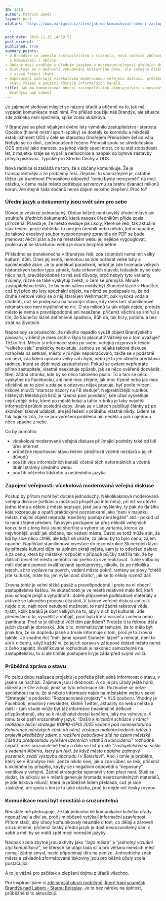 ```yaml
---
ID: 3310
author: Patrick Zandl
layout: post
oldlink: 'https://www.marigold.cz/item/jak-ma-komunikovat-obecni-zastupitelstvo-a-mistni-samosprava-na-prikladu-brandysa-nad-labem

  '
post_date: 2016-11-15 14:39:51
post_excerpt: ''
published: true
summary_points:
- V Brandýse se změnilo zastupitelstvo a starosta, nová radnice zdůrazňuje transparentnost
  a komunikaci s občany.
- Občané mají problém s úředním jazykem a nesrozumitelností úředních dokumentů.
- Diskutuje se o možnosti vybudování kulturního domu, ale veřejná diskuse a informace
  o stavu řešení chybí.
- Doporučení zahrnují vícekolovou moderovanou veřejnou diskusi, průběžné reportování
  stavu řešení a použití různých informačních kanálů.
title: Jak má komunikovat obecní zastupitelstvo a&nbsp;místní samospráva (na příkladu
  Brandýsa nad Labem)
---
```


Je zajímavé sledovat míjející se názory úřadů a občanů na to, jak má vypadat komunikace mezi nimi. Pro příklad použiju náš Brandýs, ale situace zde zdaleka není ojedinělá, spíše zcela ukázková. 

V Brandýse se před nějakými dvěmi lety vyměnilo zastupitelstvo i starosta. Opozice (hlavně místní sport-spolky) se dostaly ke kormidlu a někdejší estabilishment ODS v čele se starostou Ondřejem Přenosilem šel od válu. Nebylo se co divit, zjednodušeně řečeno Přenosil spolu se středočeskou ODS proslul jako starosta, za jehož vlády spadl most, co tu stál stopadesát let, z majetku kraje se vypařila nemocnice a naopak do bytové zástavby přibyla pískovna. Typické pro Střední Čechy a ODS. 
<!--more-->

Nová radnice si zakládá na tom, že s občany komunikuje. Že je transparentnější a že problémy řeší. Zlepšení tu samozřejmě je, ostatně těžko lze trumfnout Přenosilovu odpověď “tomu byste nerozuměl” na moji otázku, k čemu naše město potřebuje serverovnu za bratru dvanáct milionů korun. Ale stejně řada občanů nemá dojem velkého zlepšení. Proč to?

<h3>Úřední jazyk a dokumenty jsou svět sám pro sebe</h3>

Důvod je veskrze jednoduchý. Občan běžně není uvyklý úřední mluvě ani struktuře úředních dokumentů, která naopak úředníkům přijde zcela přirozená. Pravda je, že město eviduje jak úkoly, které se řeší, tak aktuální stav řešení, jenže dohledat to umí jen úředník nebo někdo, koho napadne, že takový excelový soubor vyexportovaný zpravidla do PDF se bude jmenovat Akční plán a že na městském webu jej nejlépe vygooglovat, proklikávat se strukturou webu je skoro bezpředmětné. 

Příkladmo se donekonečna v Brandýse řeší, zda souměstí nemá mít velký kulturní dům. Dnes jej nemá, nemohou se zde pořádat velké bály a společenské akce. Je to poněkud paradoxní, neboť je zde hromada velkých historických budov typu zámek, řada církevních staveb, ledaskde by se dalo něco najít, pravděpodobně to má své důvody, proč nebyly tyto varianty zvoleny, různě se také vyskytují zvěsti, o čem se přemýšlí. Minulé zastupitelstvo řešilo, že by oním sálem mohly být Sluneční lázně v Houšťce, což byl před sto lety epochální objekt, na němž se podepsalo to, že od druhé světové války se o něj staral jen Wehrmacht, pak vysoká voda a studenti, což se podepsalo na havarijní stavu, kdy dnes bez stamilionové rekonstrukce není myslitelného nic. O sto milionů tu tak nějak nejde, protože město je nemá a pravděpodobně ani nesežene, přičemž všichni se smiřují s tím, že Sluneční lázně definitivně spadnou, Bůh dá, tak brzy, potichu a bez ztrát na životech. 

Naposledy se proslechlo, že někoho napadlo využít objekt Brandýského pivovaru, v němž je dnes archiv. Bylo to plácnutí? Vážněji se o tom uvažuje? Těžko říct. Město si informace sbírá po svém, veřejná rozprava k řešení “velkého sálu” prakticky neexistuje. Jednou se nějaká taková diskuse rozhořela na setkání, město v ní nijak nepokračovalo, takže se v podstatě ani neví, zda lidem opravdu velký sál chybí, nebo je to jen utkvělá představa radnice, která se dědí mezi zastupitelstvi. Pokud se ovšem nepřeptáte přímo zastupitele, vlastně neexistuje způsob, jak se něco ověřeně dozvědět. Není žádná stránka, kde by se něco takového psalo. Tu a tam se něco vyskytne na Facebooku, ani není moc zřejmé, jak moc řízeně nebo jak moc oficiálně se to zjeví a zda se s odezvou nějak pracuje, byť podle tvrzení tiskové mluvčí “starosta názory na FB sleduje”.  Nejpraktičtější rubrikou tištěných Městských listů je “Jedna paní povídala”, kde úřad vysvětluje nejrůznější drby, které po městě kolují a tahle rubrika je taky největší informační průlom poslední doby. Jinak se v Listech publikují články až po skončení takové události, ale její řešení v průběhu vlastně nikdy. Lidem se tak logicky zdá, že se pro vyřešení problému nic nedělá a pak najednou něco spadne z nebe. 


Co by pomohlo:
<ul>
<li>vícekolová moderovaná veřejná diskuse přijímající podněty také od lidí přes internet</li>
<li>průběžné reportování stavu řešení záležitosti včetně nezdarů a jejich důvodů</li>
<li>použití více informačních kanálů včetně těch neformálních a včetně titulní stránky úředního webu</li>
<li>použití běžného lidského a neúředního jazyka</li>
</ul>

<h3>Zapojení veřejnosti: vícekolová moderovaná veřejná diskuse</h3>

Postup by přitom mohl být docela jednoduchý. Několikakolová moderovaná veřejná diskuse (setkání s možností přispět po internetu), při níž se otevře jedno téma a někdo  z města sepisuje, jaké jsou myšlenky, ty pak do dalšího kola rozpracuje a opatří praktickými poznámkami jako “není v majetku města, majitel objekt neprodá,  navržený postup není legální” atd - pokud už to není zřejmé předem. Takovým postupem se přes několik veřejných konzultací z long listu stane shortlist a vybere se varianta, kterou za nejvhonější  uváží jak občané, tak vedení města. Často se totiž může stát, že lidi by sice něco chtěli, ale když se ukáže, za jakou by to bylo cenu, zájem opadne. Například stamilionová investice do rekonstrukce Slunečních lázní by přinesla kulturní dům na úplném okraji města, kam je to odevšad daleko a za cenu, která by městský rozpočet v případě půjčky zatížila tak, že by dalších deset let město nemohlo nic jiného za své realizovat. Tuhle volbu by měli občané pomoci kvalifikovaně spoluprovést, nikoliv, že po několika letech, až to vyplave na povrch, vedení města pokrčí rameny se slovy “chtěli jste kulturák, máte ho, jen vyšel dost draho”, jak se to někdy rovněž daří.

Zrovna tohle je velmi těžká pasáž a pravděpodobně i proto na ni obecní zastupitelstva kašlou. Ve skutečnosti je ve městě relativně málo lidí, kteří jsou schopni projít a vyhodnotit i dobře připravené podkladové materiály a aktivně se takového procesu účastnit. V takové veřejné diskusi ani tolik nejde o to, najít nové netušené možnosti, to není žádná raketová věda, zjistit, kolik baráků je dost velkých na to, aby v nich byl kulturák. Jde především o to, vysvětlit a obhájit, proč byla která varianta zvolena nebo zamítnuta. Proč to je důležité vůči těm pár lidem? Protože ti to řeknou dál a jejich dosah je obrovský. Jde o to, minimalizovat remcání, že to mělo být jinak tím, že se dopředu jasně a trvale informuje o tom, proč je to zrovna takhle. Je snadné říct “měli jsme opravit Sluneční lázně” a remcat, není to ale k ničemu, když každý ví, že jejich opravu v zátopové oblasti město nemá z čeho zaplatit. Kvalifikované rozhodnutí je nakonec samozřejmě na zastupitelstvu, to si ale tímhle postupem kryje záda před svými voliči. 

<h3>Průběžná zpráva o stavu</h3>

Po celou dobu realizace projektu je potřeba přehledně informovat o stavu, v jakém se nachází. Zajímavé jsou i drobnosti. A co je pro úřady ještě horší, důležitá je šíře zdrojů, jimiž se tyto informace šíří. Rozhodně se nelze spolehnout na to, že si někdo informace najde na městském webu v sekci “Strategie” a podsekci “Rozpracované projekty” v XLS souboru. Vhodný je Facebook, emailový newsletter, klidně Twitter, aktuality na webu města a další - tam všude může být táž informace (maximálně délkově přizpůsobená), aby se k ní uživatel dostal kanálem, jaký mu vyhovuje. K tomu také patří srozumitelný jazyk. <em>“Došlo k iniciační schůzce v rámci realizace Akční strategie ROPID-OPIS 2025 vedené pod nomenklaturou Koherence městských části při němž zástupci maloobchodních řetězců projevili předběžný zájem o rozšíření pobočkové sítě na území městské části za předpokladu vyřešení územních vztahů a koincidencí”</em> rozhodně nepatří mezi srozumitelné texty a dalo se říct prosté <em>“zastupitelstvo se sešlo s vedením Alberta, který jim řekl, že když město nabídne zajímavý pozemek, zváží výstavbu obchodu i v Boleslavi”</em>. Ano, i tohle je problém, který se v Brandýse řeší. Jenže nikdo neví, jak a zda vůbec se řeší, přičemž k uklidnění by přispělo, kdyby se i negativní odpovědi a “neposuny” ventilovaly veřejně. Žádné strategické tajemství v tom přeci není. Sluší se dodat, že ačkoliv se v městě generuje hromada nesrozumitelných materiálů, je zde tisková mluvčí, která je průběžně lidem překládá, což je sice záslužné, ale spolu s tím je tu také otázka, proč to nejde mít česky rovnou. 

<h3>Komunikace musí být neustálá a srozumitelná</h3>

Neustále mě překvapuje, že tak jednoduché komunikační kolečko úřady nepoužívají a diví se, proč jim občané vytýkají informační uzavřenost. Přitom stačí, aby úřady komunikovaly neustále o tom, co dělají a zároveň srozumitelně, přičemž český úřední jazyk je dost nesrozumitelný sám o sobě a měl by se vrátit zpět mezi normální jazyky. 

Naopak zcela zbytné jsou aktivity jako <em>“logo města”</em> a <em>“jednotný vizuální styl komunikace”</em>, ve kterých se utápí řada sil a pro většinu menších měst nemají žádný smysl, navíc připomínají díru na peníze. Jednoduchý znak města a základně zformátované tiskoviny jsou pro běžné účely zcela postačující. 

A to je vážně pro začátek a zlepšení dojmu z úřadů všechno.

Pro inspiraci jsem si <a href="https://www.evernote.com/shard/s1/sh/927c390e-4aa9-4ebb-b3b3-9c11110f0e79/33ab5436d740f202">zde sepsal okruh problémů, které trápí souměstí Brandýs nad Labem - Starou Boleslav</a>. Je to bez nároku na úplnost, průběžně si to aktualizuji.